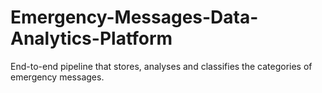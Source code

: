 # Emergency-Messages-Data-Analytics-Platform
End-to-end pipeline that stores, analyses and classifies the categories of emergency messages.
